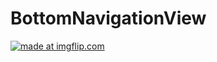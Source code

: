 # BottomNavigationView



<a href="https://imgflip.com/gif/2i4xie"><img src="https://i.imgflip.com/2i4xie.gif" title="made at imgflip.com"/></a>



